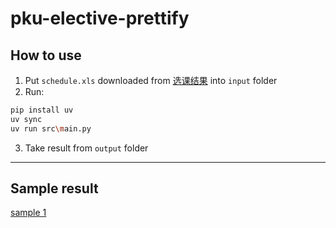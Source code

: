 # pku-elective-prettify

## How to use
1. Put `schedule.xls` downloaded from [选课结果](elective.pku.edu.cn) into `input` folder
2. Run:
```bash
pip install uv
uv sync
uv run src\main.py
```
3. Take result from `output` folder


---
## Sample result
[sample 1](output/sample.png)
